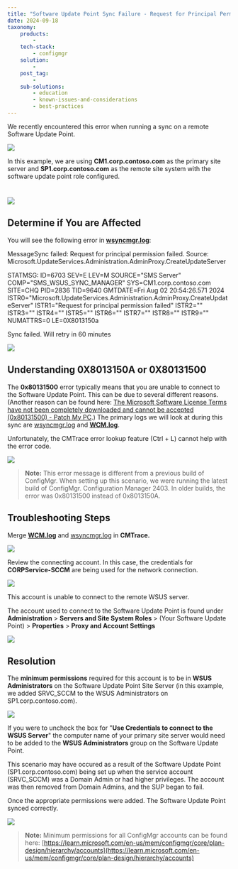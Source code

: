 ```yaml
---
title: "Software Update Point Sync Failure - Request for Principal Permission failed (0x80131500 / 0x8013150A)"
date: 2024-09-18
taxonomy:
    products:
        - 
    tech-stack:
        - configmgr
    solution:
        - 
    post_tag:
        - 
    sub-solutions:
        - education
        - known-issues-and-considerations
        - best-practices
---
```


We recently encountered this error when running a sync on a remote Software Update Point.

![](/_images/SUP_SYNC_0x80131500_or_0x8013150A-2.jpg)

In this example, we are using **CM1.corp.contoso.com** as the primary site server and **SP1.corp.contoso.com** as the remote site system with the software update point role configured.

# 
![](/_images/SUP_SYNC_0x80131500_or_0x8013150A-3-1.jpg)

## Determine if You are Affected

You will see the following error in **[wsyncmgr.log](https://patchmypc.com/collecting-log-files-for-patch-my-pc-support#publishing-service-logs)**:

MessageSync failed: Request for principal permission failed. Source: Microsoft.UpdateServices.Administration.AdminProxy.CreateUpdateServer

STATMSG: ID=6703 SEV=E LEV=M SOURCE="SMS Server" COMP="SMS\_WSUS\_SYNC\_MANAGER" SYS=CM1.corp.contoso.com SITE=CHQ PID=2836 TID=9640 GMTDATE=Fri Aug 02 20:54:26.571 2024 ISTR0="Microsoft.UpdateServices.Administration.AdminProxy.CreateUpdateServer" ISTR1="Request for principal permission failed" ISTR2="" ISTR3="" ISTR4="" ISTR5="" ISTR6="" ISTR7="" ISTR8="" ISTR9="" NUMATTRS=0 LE=0X8013150a

Sync failed. Will retry in 60 minutes

![](/_images/SUP_SYNC_0x80131500_or_0x8013150A-1.jpg)

## Understanding 0X8013150A or 0X80131500

The **0x80131500** error typically means that you are unable to connect to the Software Update Point. This can be due to several different reasons. (Another reason can be found here: [The Microsoft Software License Terms have not been completely downloaded and cannot be accepted (0x80131500) - Patch My PC](https://patchmypc.com/the-microsoft-software-license-terms-have-not-been-completely-downloaded-and-cannot-be-accepted-0x80131500).) The primary logs we will look at during this sync are [wsyncmgr.log](https://patchmypc.com/collecting-log-files-for-patch-my-pc-support#publishing-service-logs) and **[WCM.log](https://patchmypc.com/collecting-log-files-for-patch-my-pc-support#publishing-service-logs)**.

Unfortunately, the CMTrace error lookup feature (Ctrl + L) cannot help with the error code.

![](/_images/SUP_SYNC_0x80131500_or_0x8013150A-4-1.jpg)

> **Note:** This error message is different from a previous build of ConfigMgr. When setting up this scenario, we were running the latest build of ConfigMgr. Configuration Manager 2403. In older builds, the error was 0x80131500 instead of 0x8013150A.

## Troubleshooting Steps

Merge **[WCM.log](https://patchmypc.com/collecting-log-files-for-patch-my-pc-support#publishing-service-logs)** and [wsyncmgr.log](https://patchmypc.com/collecting-log-files-for-patch-my-pc-support#publishing-service-logs) in **CMTrace.**

![](/_images/SUP_SYNC_0x80131500_or_0x8013150A-6.jpg)

Review the connecting account. In this case, the credentials for **CORPService-SCCM** are being used for the network connection.

![](/_images/SUP_SYNC_0x80131500_or_0x8013150A-7.jpg)

This account is unable to connect to the remote WSUS server.

The account used to connect to the Software Update Point is found under **Administration** > **Servers and Site System Roles** > (Your Software Update Point) > **Properties** > **Proxy and Account Settings**

![](/_images/SUP_SYNC_0x80131500_or_0x8013150A-8-1.jpg)

## Resolution

The **minimum permissions** required for this account is to be in **WSUS Administrators** on the Software Update Point Site Server (in this example, we added SRVC\_SCCM to the WSUS Administrators on SP1.corp.contoso.com).

![](/_images/SUP_SYNC_0x80131500_or_0x8013150A-9.jpg)

If you were to uncheck the box for "**Use Credentials to connect to the WSUS Server**" the computer name of your primary site server would need to be added to the **WSUS Administrators** group on the Software Update Point.

This scenario may have occured as a result of the Software Update Point (SP1.corp.contoso.com) being set up when the service account (SRVC\_SCCM) was a Domain Admin or had higher privileges. The account was then removed from Domain Admins, and the SUP began to fail.

Once the appropriate permissions were added. The Software Update Point synced correctly.

![](/_images/SUP_SYNC_0x80131500_or_0x8013150A-10.jpg)

> **Note:** Minimum permissions for all ConfigMgr accounts can be found here: [https://learn.microsoft.com/en-us/mem/configmgr/core/plan-design/hierarchy/accounts](https://learn.microsoft.com/en-us/mem/configmgr/core/plan-design/hierarchy/accounts)